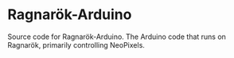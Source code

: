 # Ragnarök-Arduino
Source code for Ragnarök-Arduino. The Arduino code that runs on Ragnarök, primarily controlling NeoPixels.
